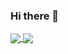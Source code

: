 ### Hi there 👋

<a href="https://github.com/ankurshaswat">
  <img align="center" src="https://github-readme-stats.vercel.app/api?username=ankurshaswat&count_private=true&show_icons=true&theme=dark" />
</a>
<a href="https://github.com/ankurshaswat">
  <img align="center" src="https://github-readme-stats.vercel.app/api/top-langs/?username=ankurshaswat&layout=compact&count_private=true&theme=dark&hide=jupyter%20notebook&langs_count=10" />
</a>

<!--
**ankurshaswat/ankurshaswat** is a ✨ _special_ ✨ repository because its `README.md` (this file) appears on your GitHub profile.

Here are some ideas to get you started:

- 🔭 I’m currently working on ...
- 🌱 I’m currently learning ...
- 👯 I’m looking to collaborate on ...
- 🤔 I’m looking for help with ...
- 💬 Ask me about ...
- 📫 How to reach me: ...
- 😄 Pronouns: ...
- ⚡ Fun fact: ...
-->
